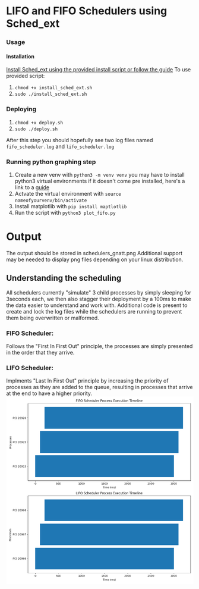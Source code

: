 # LIFO and FIFO Schedulers using Sched_ext 

### Usage
#### Installation
[Install Sched_ext using the provided install script or follow the guide](https://github.com/sched-ext/scx?tab=readme-ov-file#install-instructions-by-distro)
To use provided script:
1. `chmod +x install_sched_ext.sh`
2. `sudo ./install_sched_ext.sh`
### Deploying
1. `chmod +x deploy.sh`
2. `sudo ./deploy.sh`

After this step you should hopefully see two log files named `fifo_scheduler.log` and `lifo_scheduler.log`

### Running python graphing step 
1. Create a new venv with `python3 -m venv venv` you may have to install python3 virtual environments if it doesn't come pre installed, here's a link to a [guide](https://www.arubacloud.com/tutorial/how-to-create-a-python-virtual-environment-on-ubuntu.aspx)
2. Actvate the virtual environment with `source nameofyourvenv/bin/activate`
3. Install matplotlib with `pip install maptlotlib`
4. Run the script with `python3 plot_fifo.py`

# Output 
The output should be stored in schedulers_gnatt.png 
Additional support may be needed to display png files depending on your linux distribution. 

## Understanding the scheduling 

All schedulers currently "simulate" 3 child processes by simply sleeping for 3seconds each, we then also stagger their deployment by a 100ms to make the data easier to understand and work with. 
Additional code is present to create and lock the log files while the schedulers are running to prevent them being overwritten or malformed. 
### FIFO Scheduler:
Follows the "First In First Out" principle, the processes are simply presented in the order that they arrive. 

### LIFO Scheduler: 
Implments "Last In First Out" principle by increasing the priority of processes as they are added to the queue, resulting in processes that arrive at the end to have a higher priority. 
![Chart](https://github.com/Sankie005/Fifo_scheduler/blob/main/schedulers_gantt.png?raw=true)